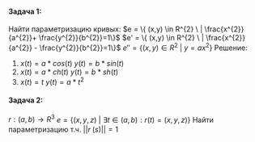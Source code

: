 #### Задача 1:
Найти параметризацию кривых:
$e = \{ (x,y) \in R^{2} \ | \frac{x^{2}}{a^{2}}+ \frac{y^{2}}{b^{2}}=1\}$
$e' = \{ (x,y) \in R^{2} \ | \frac{x^{2}}{a^{2}} - \frac{y^{2}}{b^{2}}=1\}$
$e'' = \{ (x,y) \in R^{2} \ | \ y=ax^{2} \}$
Решение:
1. $x(t)=a*cos(t)$
$y(t)=b*sin(t)$
2. $x(t)=a*ch(t)$
$y(t)=b*sh(t)$
3. $x(t)=t$
$y(t)=a*t^2$
#### Задача 2:
$r: (a,b) \rightarrow R^{3}$
$e = \{ (x,y,z) \ | \ \exists t \in (a,b): r(t)= (x,y,z) \}$
Найти параметризацию т.ч. $||r^{~}(s)||=1$
